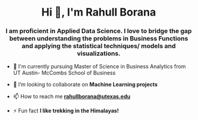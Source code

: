
<!--
**rahullborana/rahullborana** is a ✨ _special_ ✨ repository because its `README.md` (this file) appears on your GitHub profile.

Here are some ideas to get you started:

- 🔭 I’m currently working on ...
- 🌱 I’m currently learning ...
- 👯 I’m looking to collaborate on ...
- 🤔 I’m looking for help with ...
- 💬 Ask me about ...
- 📫 How to reach me: ...
- 😄 Pronouns: ...
- ⚡ Fun fact: ...
-->

<h1 align="center">Hi 👋, I'm Rahull Borana</h1>
<h3 align="center">I am proficient in Applied Data Science. I love to bridge the gap between understanding the problems in Business Functions and applying the statistical techniques/ models and visualizations.</h3>

- 🌱 I'm currently pursuing Master of Science in Business Analytics from UT Austin- McCombs School of Business

- 👯 I’m looking to collaborate on **Machine Learning projects**

- 📫 How to reach me **rahullborana@utexas.edu**

- ⚡ Fun fact **I like trekking in the Himalayas!**

